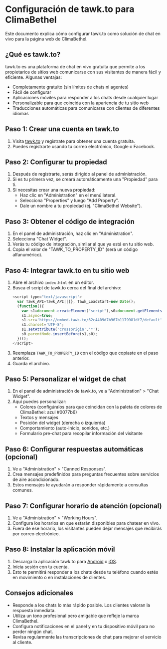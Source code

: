 # Configuración de tawk.to para ClimaBethel

Este documento explica cómo configurar tawk.to como solución de chat en vivo para la página web de ClimaBethel.

## ¿Qué es tawk.to?

tawk.to es una plataforma de chat en vivo gratuita que permite a los propietarios de sitios web comunicarse con sus visitantes de manera fácil y eficiente. Algunas ventajas:

- Completamente gratuito (sin límites de chats ni agentes)
- Fácil de configurar
- Aplicaciones móviles para responder a los chats desde cualquier lugar
- Personalizable para que coincida con la apariencia de tu sitio web
- Traducciones automáticas para comunicarse con clientes de diferentes idiomas

## Paso 1: Crear una cuenta en tawk.to

1. Visita [tawk.to](https://www.tawk.to/) y regístrate para obtener una cuenta gratuita.
2. Puedes registrarte usando tu correo electrónico, Google o Facebook.

## Paso 2: Configurar tu propiedad

1. Después de registrarte, serás dirigido al panel de administración.
2. Si es tu primera vez, se creará automáticamente una "Propiedad" para ti.
3. Si necesitas crear una nueva propiedad:
   - Haz clic en "Administration" en el menú lateral.
   - Selecciona "Properties" y luego "Add Property".
   - Dale un nombre a tu propiedad (ej. "ClimaBethel Website").

## Paso 3: Obtener el código de integración

1. En el panel de administración, haz clic en "Administration".
2. Selecciona "Chat Widget".
3. Verás tu código de integración, similar al que ya está en tu sitio web.
4. Copia el valor de "TAWK_TO_PROPERTY_ID" (será un código alfanumérico).

## Paso 4: Integrar tawk.to en tu sitio web

1. Abre el archivo `index.html` en un editor.
2. Busca el script de tawk.to cerca del final del archivo:
   ```javascript
   <script type="text/javascript">
     var Tawk_API=Tawk_API||{}, Tawk_LoadStart=new Date();
     (function(){
       var s1=document.createElement("script"),s0=document.getElementsByTagName("script")[0];
       s1.async=true;
       s1.src='https://embed.tawk.to/62c4409d7b967b1179981df7/default';
       s1.charset='UTF-8';
       s1.setAttribute('crossorigin','*');
       s0.parentNode.insertBefore(s1,s0);
     })();
   </script>
   ```
3. Reemplaza `TAWK_TO_PROPERTY_ID` con el código que copiaste en el paso anterior.
4. Guarda el archivo.

## Paso 5: Personalizar el widget de chat

1. En el panel de administración de tawk.to, ve a "Administration" > "Chat Widget".
2. Aquí puedes personalizar:
   - Colores (configúralos para que coincidan con la paleta de colores de ClimaBethel: azul #0077b6)
   - Textos y mensajes
   - Posición del widget (derecha o izquierda)
   - Comportamiento (auto-inicio, sonidos, etc.)
   - Formulario pre-chat para recopilar información del visitante

## Paso 6: Configurar respuestas automáticas (opcional)

1. Ve a "Administration" > "Canned Responses".
2. Crea mensajes predefinidos para preguntas frecuentes sobre servicios de aire acondicionado.
3. Estos mensajes te ayudarán a responder rápidamente a consultas comunes.

## Paso 7: Configurar horario de atención (opcional)

1. Ve a "Administration" > "Working Hours".
2. Configura los horarios en que estarán disponibles para chatear en vivo.
3. Fuera de ese horario, los visitantes pueden dejar mensajes que recibirás por correo electrónico.

## Paso 8: Instalar la aplicación móvil

1. Descarga la aplicación tawk.to para [Android](https://play.google.com/store/apps/details?id=to.tawk.android) o [iOS](https://apps.apple.com/app/tawk-to/id907458277).
2. Inicia sesión con tu cuenta.
3. Esto te permitirá responder a los chats desde tu teléfono cuando estés en movimiento o en instalaciones de clientes.

## Consejos adicionales

- Responde a los chats lo más rápido posible. Los clientes valoran la respuesta inmediata.
- Utiliza un tono profesional pero amigable que refleje la marca ClimaBethel.
- Configura notificaciones en el panel y en tu dispositivo móvil para no perder ningún chat.
- Revisa regularmente las transcripciones de chat para mejorar el servicio al cliente.
